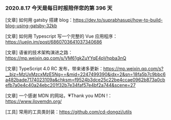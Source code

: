 ### 2020.8.17 今天是每日时报陪伴您的第 396 天

[文章] 如何用 gatsby 搭建 blog：<https://dev.to/suprabhasupi/how-to-build-blog-using-gatsby-32kb>

[文章] 如何用 Typescript 写一个完整的 Vue 应用程序：<https://juejin.im/post/6860703641037340686>

[文章] 语雀的技术架构演进之路：<https://mp.weixin.qq.com/s/VM61gkZuYYqE4pVhpba3nQ>

[文章] TypeScript 4.0 RC 发布，带来诸多更新：<https://mp.weixin.qq.com/s?__biz=MzUxMzcxMzE5Ng==&mid=2247499390&idx=2&sn=18fa5b7c9bbc6a482bade7174023109a&chksm=f9524b3dce25c22be4ccae0962b873a0cbefb7a0e4c40a24ebc201f32b7e34faf57e4bf2a744&scene=27>

[文章] 一个感谢 MDN 的网站，💗Thank you MDN !：<https://www.ilovemdn.org/>

[工具] 常用的工具类封装：<https://github.com/cd-dongzi/utils>
